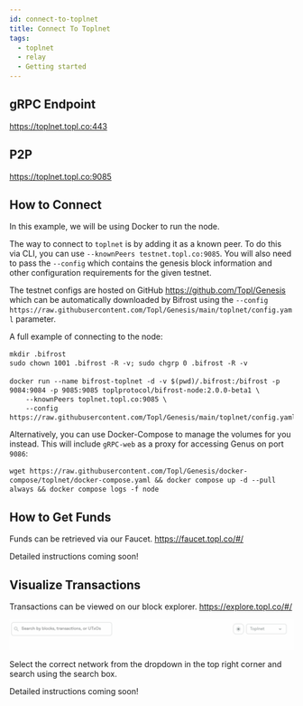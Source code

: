 ```yaml
---
id: connect-to-toplnet
title: Connect To Toplnet
tags:
  - toplnet
  - relay
  - Getting started
---
```


## gRPC Endpoint

https://toplnet.topl.co:443

## P2P

https://toplnet.topl.co:9085

## How to Connect

In this example, we will be using Docker to run the node.

The way to connect to `toplnet` is by adding it as a known peer. To do this via CLI, you can use `--knownPeers testnet.topl.co:9085`. You will also need to pass the `--config` which contains the genesis block information and other configuration requirements for the given testnet.

The testnet configs are hosted on GitHub https://github.com/Topl/Genesis which can be automatically downloaded by Bifrost using the `--config https://raw.githubusercontent.com/Topl/Genesis/main/toplnet/config.yaml` parameter.

A full example of connecting to the node:

```
mkdir .bifrost
sudo chown 1001 .bifrost -R -v; sudo chgrp 0 .bifrost -R -v

docker run --name bifrost-toplnet -d -v $(pwd)/.bifrost:/bifrost -p 9084:9084 -p 9085:9085 toplprotocol/bifrost-node:2.0.0-beta1 \
    --knownPeers toplnet.topl.co:9085 \
    --config https://raw.githubusercontent.com/Topl/Genesis/main/toplnet/config.yaml
```

Alternatively, you can use Docker-Compose to manage the volumes for you instead. This will include `gRPC-web` as a proxy for accessing Genus on port `9086`:

```
wget https://raw.githubusercontent.com/Topl/Genesis/docker-compose/toplnet/docker-compose.yaml && docker compose up -d --pull always && docker compose logs -f node
```

## How to Get Funds

Funds can be retrieved via our Faucet. https://faucet.topl.co/#/

Detailed instructions coming soon!

## Visualize Transactions

Transactions can be viewed on our block explorer. https://explore.topl.co/#/

![Annulus](../../../static/img/annulus.png)

Select the correct network from the dropdown in the top right corner and search using the search box.

Detailed instructions coming soon!
